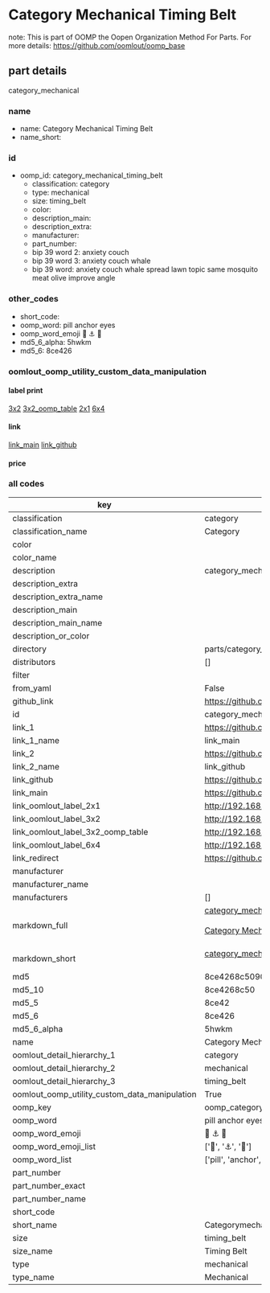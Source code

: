 # Category Mechanical Timing Belt  

note: This is part of OOMP the Oopen Organization Method For Parts. For more details: https://github.com/oomlout/oomp_base

##  part details
  



category_mechanical



### name
* name: Category Mechanical Timing Belt
* name_short: 
### id
* oomp_id: category_mechanical_timing_belt
  * classification: category
  * type: mechanical
  * size: timing_belt
  * color: 
  * description_main: 
  * description_extra: 
  * manufacturer: 
  * part_number: 
  * bip 39 word 2: anxiety couch
  * bip 39 word 3: anxiety couch whale
  * bip 39 word: anxiety couch whale spread lawn topic same mosquito meat olive improve angle

### other_codes
* short_code: 
* oomp_word: pill anchor eyes
* oomp_word_emoji :pill: :anchor: :eyes:
* md5_6_alpha: 5hwkm
* md5_6: 8ce426






### oomlout_oomp_utility_custom_data_manipulation
#### label print
[3x2](http://192.168.1.245:1112/?label=oomp%205hwkm)
[3x2_oomp_table](http://192.168.1.108:1112/?label=oomp%205hwkm)
[2x1](http://192.168.1.242:1112/?label=oomp%205hwkm)
[6x4](http://192.168.1.55:1112/?label=oomp%205hwkm)    

#### link

[link_main](https://github.com/oomlout/oomlout_oomp_version_1_messy/tree/main/parts/category_mechanical_timing_belt) [link_github](https://github.com/oomlout/oomlout_oomp_version_1_messy/tree/main/parts/category_mechanical_timing_belt)                             

#### price







### all codes 
| key | value |  
| --- | --- |  
| classification | category |  
| classification_name | Category |  
| color |  |  
| color_name |  |  
| description | category_mechanical |  
| description_extra |  |  
| description_extra_name |  |  
| description_main |  |  
| description_main_name |  |  
| description_or_color |   |  
| directory | parts/category_mechanical_timing_belt |  
| distributors | [] |  
| filter |  |  
| from_yaml | False |  
| github_link | https://github.com/oomlout/oomlout_oomp_part_src/tree/main/parts/category_mechanical_timing_belt |  
| id | category_mechanical_timing_belt |  
| link_1 | https://github.com/oomlout/oomlout_oomp_version_1_messy/tree/main/parts/category_mechanical_timing_belt |  
| link_1_name | link_main |  
| link_2 | https://github.com/oomlout/oomlout_oomp_version_1_messy/tree/main/parts/category_mechanical_timing_belt |  
| link_2_name | link_github |  
| link_github | https://github.com/oomlout/oomlout_oomp_version_1_messy/tree/main/parts/category_mechanical_timing_belt |  
| link_main | https://github.com/oomlout/oomlout_oomp_version_1_messy/tree/main/parts/category_mechanical_timing_belt |  
| link_oomlout_label_2x1 | http://192.168.1.242:1112/?label=oomp%205hwkm |  
| link_oomlout_label_3x2 | http://192.168.1.245:1112/?label=oomp%205hwkm |  
| link_oomlout_label_3x2_oomp_table | http://192.168.1.108:1112/?label=oomp%205hwkm |  
| link_oomlout_label_6x4 | http://192.168.1.55:1112/?label=oomp%205hwkm |  
| link_redirect | https://github.com/oomlout/oomlout_oomp_version_1_messy/tree/main/parts/category_mechanical_timing_belt |  
| manufacturer |  |  
| manufacturer_name |  |  
| manufacturers | [] |  
| markdown_full | [category_mechanical_timing_belt](none)<br>[](none)<br>[Category Mechanical Timing Belt](none)<br><br> |  
| markdown_short | [category_mechanical_timing_belt](none)<br><br> |  
| md5 | 8ce4268c509017df943f0d31f34c3850 |  
| md5_10 | 8ce4268c50 |  
| md5_5 | 8ce42 |  
| md5_6 | 8ce426 |  
| md5_6_alpha | 5hwkm |  
| name | Category Mechanical Timing Belt |  
| oomlout_detail_hierarchy_1 | category |  
| oomlout_detail_hierarchy_2 | mechanical |  
| oomlout_detail_hierarchy_3 | timing_belt |  
| oomlout_oomp_utility_custom_data_manipulation | True |  
| oomp_key | oomp_category_mechanical_timing_belt |  
| oomp_word | pill anchor eyes |  
| oomp_word_emoji | :pill: :anchor: :eyes: |  
| oomp_word_emoji_list | [':pill:', ':anchor:', ':eyes:'] |  
| oomp_word_list | ['pill', 'anchor', 'eyes'] |  
| part_number |  |  
| part_number_exact |  |  
| part_number_name |  |  
| short_code |  |  
| short_name | Categorymechanical |  
| size | timing_belt |  
| size_name | Timing Belt |  
| type | mechanical |  
| type_name | Mechanical |  
